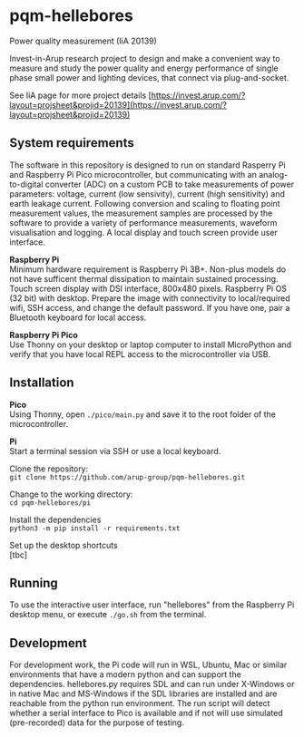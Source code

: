 # pqm-hellebores
Power quality measurement (IiA 20139)

Invest-in-Arup research project to design and make a convenient way to measure and study the power quality and energy performance of single phase small power and lighting devices, that connect via plug-and-socket.

See IiA page for more project details [https://invest.arup.com/?layout=projsheet&projid=20139](https://invest.arup.com/?layout=projsheet&projid=20139)

## System requirements
The software in this repository is designed to run on standard Rasperry Pi and Raspberry Pi Pico microcontroller, but communicating with an analog-to-digital converter (ADC) on a custom PCB to take measurements of power parameters: voltage, current (low sensivity), current (high sensitivity) and earth leakage current. Following conversion and scaling to floating point measurement values, the measurement samples are processed by the software to provide a variety of performance measurements, waveform visualisation and logging. A local display and touch screen provide user interface.

**Raspberry Pi**  
Minimum hardware requirement is Raspberry Pi 3B+. Non-plus models do not have sufficent thermal dissipation to maintain sustained processing. Touch screen display with DSI interface, 800x480 pixels. Raspberry Pi OS (32 bit) with desktop. Prepare the image with connectivity to local/required wifi, SSH access, and change the default password. If you have one, pair a Bluetooth keyboard for local access.

**Raspberry Pi Pico**  
Use Thonny on your desktop or laptop computer to install MicroPython and verify that you have local REPL access to the microcontroller via USB.

## Installation
**Pico**  
Using Thonny, open `./pico/main.py` and save it to the root folder of the microcontroller.

**Pi**  
Start a terminal session via SSH or use a local keyboard.  

Clone the repository:  
`git clone https://github.com/arup-group/pqm-hellebores.git`

Change to the working directory:  
`cd pqm-hellebores/pi`

Install the dependencies  
`python3 -m pip install -r requirements.txt`

Set up the desktop shortcuts  
[tbc]

## Running
To use the interactive user interface, run "hellebores" from the Raspberry Pi desktop menu, or execute `./go.sh` from the terminal.

## Development
For development work, the Pi code will run in WSL, Ubuntu, Mac or similar environments that have a modern python and can support the dependencies. hellebores.py requires SDL and can run under X-Windows or in native Mac and MS-Windows if the SDL libraries are installed and are reachable from the python run environment. The run script will detect whether a serial interface to Pico is available and if not will use simulated (pre-recorded) data for the purpose of testing.



